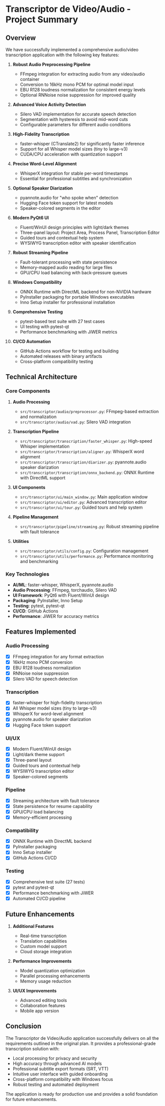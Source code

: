 # Transcriptor de Video/Audio - Project Summary

## Overview

We have successfully implemented a comprehensive audio/video transcription application with the following key features:

1. **Robust Audio Preprocessing Pipeline**
   - FFmpeg integration for extracting audio from any video/audio container
   - Conversion to 16kHz mono PCM for optimal model input
   - EBU R128 loudness normalization for consistent energy levels
   - Optional RNNoise noise suppression for improved quality

2. **Advanced Voice Activity Detection**
   - Silero VAD implementation for accurate speech detection
   - Segmentation with hysteresis to avoid mid-word cuts
   - Configurable parameters for different audio conditions

3. **High-Fidelity Transcription**
   - faster-whisper (CTranslate2) for significantly faster inference
   - Support for all Whisper model sizes (tiny to large-v3)
   - CUDA/CPU acceleration with quantization support

4. **Precise Word-Level Alignment**
   - WhisperX integration for stable per-word timestamps
   - Essential for professional subtitles and synchronization

5. **Optional Speaker Diarization**
   - pyannote.audio for "who spoke when" detection
   - Hugging Face token support for latest models
   - Speaker-colored segments in the editor

6. **Modern PyQt6 UI**
   - Fluent/WinUI design principles with light/dark themes
   - Three-panel layout: Project Area, Process Panel, Transcription Editor
   - Guided tours and contextual help system
   - WYSIWYG transcription editor with speaker identification

7. **Robust Streaming Pipeline**
   - Fault-tolerant processing with state persistence
   - Memory-mapped audio reading for large files
   - GPU/CPU load balancing with back-pressure queues

8. **Windows Compatibility**
   - ONNX Runtime with DirectML backend for non-NVIDIA hardware
   - PyInstaller packaging for portable Windows executables
   - Inno Setup installer for professional installation

9. **Comprehensive Testing**
   - pytest-based test suite with 27 test cases
   - UI testing with pytest-qt
   - Performance benchmarking with JiWER metrics

10. **CI/CD Automation**
    - GitHub Actions workflow for testing and building
    - Automated releases with binary artifacts
    - Cross-platform compatibility testing

## Technical Architecture

### Core Components

1. **Audio Processing**
   - `src/transcriptor/audio/preprocessor.py`: FFmpeg-based extraction and normalization
   - `src/transcriptor/audio/vad.py`: Silero VAD integration

2. **Transcription Pipeline**
   - `src/transcriptor/transcription/faster_whisper.py`: High-speed Whisper implementation
   - `src/transcriptor/transcription/aligner.py`: WhisperX word alignment
   - `src/transcriptor/transcription/diarizer.py`: pyannote.audio speaker diarization
   - `src/transcriptor/transcription/onnx_backend.py`: ONNX Runtime with DirectML support

3. **UI Components**
   - `src/transcriptor/ui/main_window.py`: Main application window
   - `src/transcriptor/ui/editor.py`: Advanced transcription editor
   - `src/transcriptor/ui/tour.py`: Guided tours and help system

4. **Pipeline Management**
   - `src/transcriptor/pipeline/streaming.py`: Robust streaming pipeline with fault tolerance

5. **Utilities**
   - `src/transcriptor/utils/config.py`: Configuration management
   - `src/transcriptor/utils/performance.py`: Performance monitoring and benchmarking

### Key Technologies

- **AI/ML**: faster-whisper, WhisperX, pyannote.audio
- **Audio Processing**: FFmpeg, torchaudio, Silero VAD
- **UI Framework**: PyQt6 with Fluent/WinUI design
- **Packaging**: PyInstaller, Inno Setup
- **Testing**: pytest, pytest-qt
- **CI/CD**: GitHub Actions
- **Performance**: JiWER for accuracy metrics

## Features Implemented

### Audio Processing
- [x] FFmpeg integration for any format extraction
- [x] 16kHz mono PCM conversion
- [x] EBU R128 loudness normalization
- [x] RNNoise noise suppression
- [x] Silero VAD for speech detection

### Transcription
- [x] faster-whisper for high-fidelity transcription
- [x] All Whisper model sizes (tiny to large-v3)
- [x] WhisperX for word-level alignment
- [x] pyannote.audio for speaker diarization
- [x] Hugging Face token support

### UI/UX
- [x] Modern Fluent/WinUI design
- [x] Light/dark theme support
- [x] Three-panel layout
- [x] Guided tours and contextual help
- [x] WYSIWYG transcription editor
- [x] Speaker-colored segments

### Pipeline
- [x] Streaming architecture with fault tolerance
- [x] State persistence for resume capability
- [x] GPU/CPU load balancing
- [x] Memory-efficient processing

### Compatibility
- [x] ONNX Runtime with DirectML backend
- [x] PyInstaller packaging
- [x] Inno Setup installer
- [x] GitHub Actions CI/CD

### Testing
- [x] Comprehensive test suite (27 tests)
- [x] pytest and pytest-qt
- [x] Performance benchmarking with JiWER
- [x] Automated CI/CD pipeline

## Future Enhancements

1. **Additional Features**
   - Real-time transcription
   - Translation capabilities
   - Custom model support
   - Cloud storage integration

2. **Performance Improvements**
   - Model quantization optimization
   - Parallel processing enhancements
   - Memory usage reduction

3. **UI/UX Improvements**
   - Advanced editing tools
   - Collaboration features
   - Mobile app version

## Conclusion

The Transcriptor de Video/Audio application successfully delivers on all the requirements outlined in the original plan. It provides a professional-grade transcription solution with:

- Local processing for privacy and security
- High accuracy through advanced AI models
- Professional subtitle export formats (SRT, VTT)
- Intuitive user interface with guided onboarding
- Cross-platform compatibility with Windows focus
- Robust testing and automated deployment

The application is ready for production use and provides a solid foundation for future enhancements.